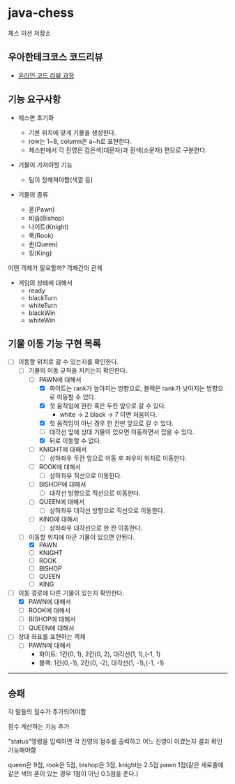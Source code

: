 # java-chess

체스 미션 저장소

## 우아한테크코스 코드리뷰

- [온라인 코드 리뷰 과정](https://github.com/woowacourse/woowacourse-docs/blob/master/maincourse/README.md)

## 기능 요구사항

* 체스판 초기화
    * 기본 위치에 맞게 기물을 생성한다.
    * row는 1~8, column은 a~h로 표현한다.
    * 체스판에서 각 진영은 검은색(대문자)과 흰색(소문자) 편으로 구분한다.

* 기물이 가져야할 기능
    * 팀이 정해져야함(색깔 등)

* 기물의 종류
    * 폰(Pawn)
    * 비숍(Bishop)
    * 나이트(Knight)
    * 룩(Rook)
    * 퀸(Queen)
    * 킹(King)

어떤 객체가 필요할까? 객체간의 관계

- 게임의 상태에 대해서
    - ready
    - blackTurn
    - whiteTurn
    - blackWin
    - whiteWin

## 기물 이동 기능 구현 목록

- [ ] 이동할 위치로 갈 수 있는지를 확인한다.
    - [ ] 기물의 이동 규칙을 지키는지 확인한다.
        - [ ] PAWN에 대해서
            - [x] 화이트는 rank가 높아지는 방향으로, 블랙은 rank가 낮아지는 방향으로 이동할 수 있다.
            - [x] 첫 움직임에 한칸 혹은 두칸 앞으로 갈 수 있다.
                - white -> 2 black -> 7 이면 처음이다.
            - [x] 첫 움직임이 아닌 경우 한 칸만 앞으로 갈 수 있다.
            - [ ] 대각선 앞에 상대 기물이 있으면 이동하면서 잡을 수 있다.
            - [x] 뒤로 이동할 수 없다.
        - [ ] KNIGHT에 대해서
            - [ ] 상하좌우 두칸 앞으로 이동 후 좌우의 위치로 이동한다.
        - [ ] ROOK에 대해서
            - [ ] 상하좌우 직선으로 이동한다.
        - [ ] BISHOP에 대해서
            - [ ] 대각선 방향으로 직선으로 이동한다.
        - [ ] QUEEN에 대해서
            - [ ] 상하좌우 대각선 방향으로 직선으로 이동한다.
        - [ ] KING에 대해서
            - [ ] 상하좌우 대각선으로 한 칸 이동한다.
    - [ ] 이동할 위치에 아군 기물이 있으면 안된다.
        - [x] PAWN
        - [ ] KNIGHT
        - [ ] ROOK
        - [ ] BISHOP
        - [ ] QUEEN
        - [ ] KING
- [ ] 이동 경로에 다른 기물이 있는지 확인한다.
    - [x] PAWN에 대해서
    - [ ] ROOK에 대해서
    - [ ] BISHOP에 대해서
    - [ ] QUEEN에 대해서

- [ ] 상대 좌표를 표현하는 객체
  - [ ] PAWN에 대해서
    - 화이트: 1칸(0, 1), 2칸(0, 2), 대각선(1, 1),(-1, 1)
    - 블랙: 1칸(0,-1), 2칸(0, -2), 대각선(1, -1),(-1, -1)

---

## 승패

각 말들의 점수가 추가되어야함

점수 계산하는 기능 추가

"status"명령을 입력하면 각 진영의 점수를 출력하고 어느 진영이 이겼는지 결과 확인 가능해야함

queen은 9점, rook은 5점, bishop은 3점, knight는 2.5점 pawn 1점(같은 세로줄에 같은 색의 폰이 있는 경우 1점이 아닌 0.5점을 준다.)

